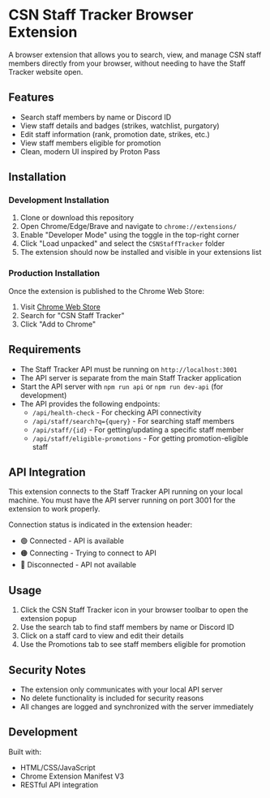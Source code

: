 # CSN Staff Tracker Browser Extension

A browser extension that allows you to search, view, and manage CSN staff members directly from your browser, without needing to have the Staff Tracker website open.

## Features

- Search staff members by name or Discord ID
- View staff details and badges (strikes, watchlist, purgatory)
- Edit staff information (rank, promotion date, strikes, etc.)
- View staff members eligible for promotion
- Clean, modern UI inspired by Proton Pass

## Installation

### Development Installation

1. Clone or download this repository
2. Open Chrome/Edge/Brave and navigate to `chrome://extensions/`
3. Enable "Developer Mode" using the toggle in the top-right corner
4. Click "Load unpacked" and select the `CSNStaffTracker` folder
5. The extension should now be installed and visible in your extensions list

### Production Installation

Once the extension is published to the Chrome Web Store:

1. Visit [Chrome Web Store](https://chrome.google.com/webstore)
2. Search for "CSN Staff Tracker"
3. Click "Add to Chrome"

## Requirements

- The Staff Tracker API must be running on `http://localhost:3001`
- The API server is separate from the main Staff Tracker application
- Start the API server with `npm run api` or `npm run dev-api` (for development)
- The API provides the following endpoints:
  - `/api/health-check` - For checking API connectivity
  - `/api/staff/search?q={query}` - For searching staff members
  - `/api/staff/{id}` - For getting/updating a specific staff member
  - `/api/staff/eligible-promotions` - For getting promotion-eligible staff

## API Integration

This extension connects to the Staff Tracker API running on your local machine. You must have the API server running on port 3001 for the extension to work properly.

Connection status is indicated in the extension header:
- 🟢 Connected - API is available
- 🟠 Connecting - Trying to connect to API
- 🔴 Disconnected - API not available

## Usage

1. Click the CSN Staff Tracker icon in your browser toolbar to open the extension popup
2. Use the search tab to find staff members by name or Discord ID
3. Click on a staff card to view and edit their details
4. Use the Promotions tab to see staff members eligible for promotion

## Security Notes

- The extension only communicates with your local API server
- No delete functionality is included for security reasons
- All changes are logged and synchronized with the server immediately

## Development

Built with:
- HTML/CSS/JavaScript
- Chrome Extension Manifest V3
- RESTful API integration 
